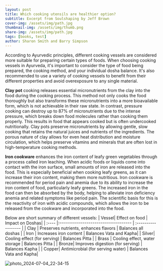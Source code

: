 ```yaml
---
layout: post
title: Which cooking utensils are healthier option?
subtitle: Excerpt from Soulshaping by Jeff Brown
cover-img: /assets/img/path.jpg
thumbnail-img: /assets/img/thumb.png
share-img: /assets/img/path.jpg
tags: [books, test]
author: Sharon Smith and Barry Simpson
---
```


According to Ayurvedic principles, different cooking vessels are considered more suitable for preparing certain types of foods. When choosing cooking vessels in Ayurveda, it's important to consider the type of food being prepared, the cooking method, and your individual dosha balance. It's also recommended to use a variety of cooking vessels to benefit from their different properties and avoid overexposure to any single material.

**Clay pot** cooking releases essential micronutrients from the clay into the food during the cooking process. This method not only cooks the food thoroughly but also transforms these micronutrients into a more bioavailable form, which is not achievable in their raw state. In contrast, pressure cooking can destroy up to 87% of micronutrients due to the intense pressure, which breaks down food molecules rather than cooking them properly. This results in food that appears cooked but is often undercooked nutritionally. Clay pots preserve micronutrients by allowing gentle, slow cooking that retains the natural juices and nutrients of the ingredients. The porous nature of clay allows for even heat distribution and moisture circulation, which helps preserve vitamins and minerals that are often lost in high-temperature cooking methods.

**Iron cookware** enhances the iron content of leafy green vegetables through a process called iron leaching. When acidic foods or liquids come into contact with the iron surface, small amounts of iron are released into the food. This is especially beneficial when cooking leafy greens, as it can increase their iron content, making them more nutritious. Iron cookware is recommended for period pain and anemia due to its ability to increase the iron content of food, particularly leafy greens. 
The increased iron in the food can then be absorbed by the body, helping to alleviate iron deficiency anemia and related symptoms like period pain. The scientific basis for this is the reactivity of iron with acidic compounds, which allows the iron to be released from the cookware and incorporated into the food.

Below are short summary of different vessels:
| Vessel| Effect on food | Impact on Doshas|
| :---- |:------------------------------------- | :------------------    |
| Clay	| Preserves nutrients, enhances flavors	| Balances all doshas    |
| Iron	| Increases iron content	            	| Balances Vata and Kapha|
| Silver| Cooling effect (for serving)		      | Balances Pitta         | 
| Brass	| Cooling effect, water storage	      	| Balances Pitta         | 
| Bronze| Improves digestion (for serving)	    | Balances Kapha         | 
| Copper| Antimicrobial (for serving water)    	| Balances Vata and Kapha| 


![photo_2024-07-04_22-34-15](https://github.com/rakiyoga/rakiyoga.github.io/assets/32105064/8132a819-3115-4085-b8fe-0b3efd1032fa)

